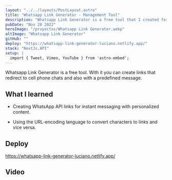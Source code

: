 ```yaml
---
layout: "../../layouts/PostLayout.astro"
title: "Whatsapp Link Generator - Management Tool"
description: "Whatsapp Link Generator is a free tool that I created for my Operation Dev website. With it you can create links that redirect to cell phone chats and also with a predefined message."
pubDate: "Nov 28 2022"
heroImage: "/proyectos/Whatsapp Link Generator.webp"
altImage: "Whatsapp Link Generator"
gitHub: ""
deploy: "https://whatsapp-link-generator-luciano.netlify.app/"
stack: "NextJs,API"
setup: |
  import { Tweet, Vimeo, YouTube } from 'astro-embed';
---
```


Whatsapp Link Generator is a free tool. With it you can create links that redirect to cell phone chats and also with a predefined message.

## What I learned

- Creating WhatsApp API links for instant messaging with personalized content.

- Using the URL-encoding language to convert characters to links and vice versa.



## Deploy

https://whatsapp-link-generator-luciano.netlify.app/

## Video

<YouTube id="https://www.youtube.com/watch?v=HIlm4MBFCWU&ab_channel=OperationDev" />
